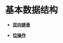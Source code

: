 # 基本数据结构<a name="ZH-CN_TOPIC_0000001078876282"></a>

-   **[双向链表](kernel-small-apx-dll.md)**  

-   **[位操作](kernel-small-apx-bitwise.md)**  


